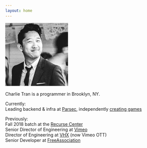 ```yaml
---
layout: home
---
```


<img title="actual size" id="home-photo" src="/assets/home-photo.jpg" />

Charlie Tran is a programmer in Brooklyn, NY.
 
Currently:  
Leading backend & infra at [Parsec](https://parsec.app), independently [creating games](https://charlietran.itch.io/)

Previously:  
Fall 2018 batch at the [Recurse Center](https://www.recurse.com/)  
Senior Director of Engineering at [Vimeo](https://vimeo.com)   
Director of Engineering at [VHX](https://ott.vimeo.com) (now Vimeo OTT)   
Senior Developer at [FreeAssociation](https://freeassociation.is/)  
